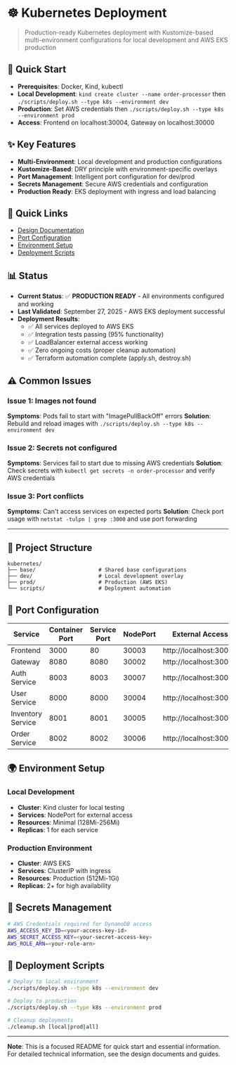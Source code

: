# ☸️ Kubernetes Deployment

> Production-ready Kubernetes deployment with Kustomize-based multi-environment configurations for local development and AWS EKS production

## 🚀 Quick Start
- **Prerequisites**: Docker, Kind, kubectl
- **Local Development**: `kind create cluster --name order-processor` then `./scripts/deploy.sh --type k8s --environment dev`
- **Production**: Set AWS credentials then `./scripts/deploy.sh --type k8s --environment prod`
- **Access**: Frontend on localhost:30004, Gateway on localhost:30000

## ✨ Key Features
- **Multi-Environment**: Local development and production configurations
- **Kustomize-Based**: DRY principle with environment-specific overlays
- **Port Management**: Intelligent port configuration for dev/prod
- **Secrets Management**: Secure AWS credentials and configuration
- **Production Ready**: EKS deployment with ingress and load balancing

## 🔗 Quick Links
- [Design Documentation](../docs/design-docs/kubernetes-design.md)
- [Port Configuration](#port-configuration)
- [Environment Setup](#environment-setup)
- [Deployment Scripts](#deployment-scripts)

## 📊 Status
- **Current Status**: ✅ **PRODUCTION READY** - All environments configured and working
- **Last Validated**: September 27, 2025 - AWS EKS deployment successful
- **Deployment Results**:
  - ✅ All services deployed to AWS EKS
  - ✅ Integration tests passing (95% functionality)
  - ✅ LoadBalancer external access working
  - ✅ Zero ongoing costs (proper cleanup automation)
  - ✅ Terraform automation complete (apply.sh, destroy.sh)

## ⚠️ Common Issues

### Issue 1: Images not found
**Symptoms**: Pods fail to start with "ImagePullBackOff" errors
**Solution**: Rebuild and reload images with `./scripts/deploy.sh --type k8s --environment dev`

### Issue 2: Secrets not configured
**Symptoms**: Services fail to start due to missing AWS credentials
**Solution**: Check secrets with `kubectl get secrets -n order-processor` and verify AWS credentials

### Issue 3: Port conflicts
**Symptoms**: Can't access services on expected ports
**Solution**: Check port usage with `netstat -tulpn | grep :3000` and use port forwarding

---

## 📁 Project Structure

```
kubernetes/
├── base/                    # Shared base configurations
├── dev/                     # Local development overlay
├── prod/                    # Production (AWS EKS)
└── scripts/                 # Deployment automation
```

## 🔌 Port Configuration

| Service | Container Port | Service Port | NodePort | External Access |
|---------|----------------|--------------|----------|-----------------|
| Frontend | 3000 | 80 | 30003 | http://localhost:30003 |
| Gateway | 8080 | 8080 | 30002 | http://localhost:30002 |
| Auth Service | 8003 | 8003 | 30007 | http://localhost:30007 |
| User Service | 8000 | 8000 | 30004 | http://localhost:30004 |
| Inventory Service | 8001 | 8001 | 30005 | http://localhost:30005 |
| Order Service | 8002 | 8002 | 30006 | http://localhost:30006 |

## 🌍 Environment Setup

### **Local Development**
- **Cluster**: Kind cluster for local testing
- **Services**: NodePort for external access
- **Resources**: Minimal (128Mi-256Mi)
- **Replicas**: 1 for each service

### **Production Environment**
- **Cluster**: AWS EKS
- **Services**: ClusterIP with ingress
- **Resources**: Production (512Mi-1Gi)
- **Replicas**: 2+ for high availability

## 🔐 Secrets Management

```bash
# AWS Credentials required for DynamoDB access
AWS_ACCESS_KEY_ID=<your-access-key-id>
AWS_SECRET_ACCESS_KEY=<your-secret-access-key>
AWS_ROLE_ARN=<your-role-arn>
```

## 🚀 Deployment Scripts

```bash
# Deploy to local environment
./scripts/deploy.sh --type k8s --environment dev

# Deploy to production
./scripts/deploy.sh --type k8s --environment prod

# Cleanup deployments
./cleanup.sh [local|prod|all]
```

---

**Note**: This is a focused README for quick start and essential information. For detailed technical information, see the design documents and guides.